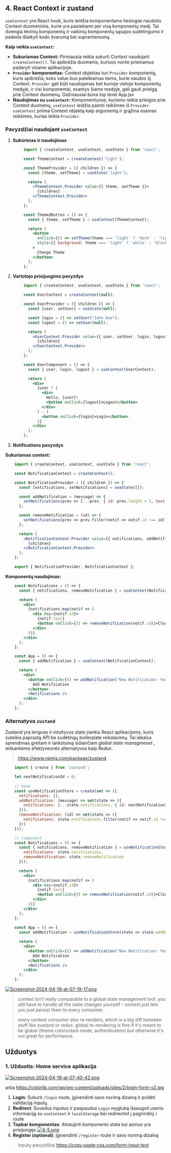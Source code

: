 ---
---


## 4. React Context ir zustand
  
 `useContext` yra React hook, kuris leidžia komponentams tiesiogiai naudotis Context duomenimis, kurie yra pasiekiami per visą komponentų medį. Tai išvengia tėvinių komponentų ir vaikinių komponentų sąsajos sudėtingumo ir padeda išlaikyti kodo švarumą bei suprantamumą.

**Kaip veikia `useContext`:**

-   **Sukuriamas Context:** Pirmiausia reikia sukurti Context naudojant `createContext()`. Tai apibrėžia duomenis, kuriuos norite prieinamus padaryti visame aplikacijoje.
-   **`Provider` komponentas:** Context objektas turi `Provider` komponentą, kuris apibrėžia, koks value bus pateikiamas tiems, kurie naudos šį Context. `Provider` gali būti naudojamas bet kurioje vietoje komponentų medyje, ir visi komponentai, esantys šiame medyje, gali gauti prieigą prie Context duomenų. Dažniausiai būna top level App.jsx
-   **Naudojimas su `useContext`:** Komponentuose, kuriems reikia prieigos prie Context duomenų, `useContext` leidžia paimti reikšmes iš  `Provider`. `useContext` priima Context objektą kaip argumentą ir grąžina esamas reikšmes, kurias teikia `Provider`.

### Pavyzdžiai naudojant `useContext`

1.  **Sukūrimas ir naudojimas**

```jsx
		import { createContext, useContext, useState } from 'react';

		const ThemeContext = createContext('light');

		const ThemeProvider = ({ children }) => {
		  const [theme, setTheme] = useState('light');

		  return (
		    <ThemeContext.Provider value={{ theme, setTheme }}>
		      {children}
		    </ThemeContext.Provider>
		  );
		};

		const ThemedButton = () => {
		  const { theme, setTheme } = useContext(ThemeContext);

		  return (
		    <button
		      onClick={() => setTheme(theme === 'light' ? 'dark' : 'light')}
		      style={{ background: theme === 'light' ? 'white' : 'black', color: theme === 'light' ? 'black' : 'white' }}
		    >
		      Change Theme
		    </button>
		  );
		};
```

2.  **Vartotojo prisijungimo pavyzdys**

```jsx
		import { createContext, useContext, useState } from 'react';

		const UserContext = createContext(null);

		const UserProvider = ({ children }) => {
		  const [user, setUser] = useState(null);

		  const login = () => setUser("John Doe");
		  const logout = () => setUser(null);

		  return (
		    <UserContext.Provider value={{ user, setUser, login, logout }}>
		      {children}
		    </UserContext.Provider>
		  );
		};

		const UserComponent = () => {
		  const { user, login, logout } = useContext(UserContext);

		  return (
		    <div>
		      {user ? (
		        <div>
		          Hello, {user}!
		          <button onClick={logout}>Logout</button>
		        </div>
		      ) : (
		        <button onClick={login}>Login</button>
		      )}
		    </div>
		  );
		};
```

3. **Notifications pavyzdys**

**Sukuriamas context:**

```jsx
	import { createContext, useContext, useState } from 'react';

	const NotificationContext = createContext();

	const NotificationProvider = ({ children }) => {
	  const [notifications, setNotifications] = useState([]);

	  const addNotification = (message) => {
	    setNotifications(prev => [...prev, { id: prev.length + 1, text: message }]);
	  };

	  const removeNotification = (id) => {
	    setNotifications(prev => prev.filter(notif => notif.id !== id));
	  };

	  return (
	    <NotificationContext.Provider value={{ notifications, addNotification, removeNotification }}>
	      {children}
	    </NotificationContext.Provider>
	  );
	};

	export { NotificationProvider, NotificationContext };
```

**Komponentų naudojimas:**

```jsx
	const Notifications = () => {
	  const { notifications, removeNotification } = useContext(NotificationContext);

	  return (
	    <div>
	      {notifications.map(notif => (
	        <div key={notif.id}>
	          {notif.text}
	          <button onClick={() => removeNotification(notif.id)}>Close</button>
	        </div>
	      ))}
	    </div>
	  );
	};

	const App = () => {
	  const { addNotification } = useContext(NotificationContext);

	  return (
	    <div>
	      <button onClick={() => addNotification("New Notification: You have a new message!")}>
	        Add Notification
	      </button>
	      <Notifications />
	    </div>
	  );
	};
```

### Alternatyva `zustand`

Zustand yra lengvas ir intuityvus state įrankis React aplikacijoms, kuris suteikia paprastą API be sudėtingų boilerplate reikalavimų. Tai idealus sprendimas greitam ir lankstumą siūlančiam *global state managmenet* , ieškantiems efektyvesnės alternatyvos kaip *Redux*.

> https://www.npmjs.com/package/zustand

```jsx
	import { create } from 'zustand';

	let nextNotificationId = 0;
	
	// hook
	const useNotificationStore = create(set => ({
	  notifications: [],
	  addNotification: (message) => set(state => ({
	    notifications: [...state.notifications, { id: nextNotificationId++, text: message }]
	  })),
	  removeNotification: (id) => set(state => ({
	    notifications: state.notifications.filter(notif => notif.id !== id)
	  }))
	}));

	// component
	const Notifications = () => {
	  const { notifications, removeNotification } = useNotificationStore(state => ({
	    notifications: state.notifications,
	    removeNotification: state.removeNotification
	  }));

	  return (
	    <div>
	      {notifications.map(notif => (
	        <div key={notif.id}>
	          {notif.text}
	          <button onClick={() => removeNotification(notif.id)}>Close</button>
	        </div>
	      ))}
	    </div>
	  );
	};
	
	const App = () => {
	  const addNotification = useNotificationStore(state => state.addNotification);

	  return (
	    <div>
	      <button onClick={() => addNotification("New Notification: You have a new message!")}>
	        Add Notification
	      </button>
	      <Notifications />
	    </div>
	  );
	};
```

[![Screenshot-2024-04-19-at-07-19-17.png](https://i.postimg.cc/SNbSmRvf/Screenshot-2024-04-19-at-07-19-17.png)](https://postimg.cc/9z15pmVD)

> context isn't really comparable to a global state management tool. you
> still have to handle all the state changes yourself - context just
> lets you just persist them to every consumer.
> 
> every context consumer also re-renders, which is a big diff between
> stuff like zustand or redux. global re-rendering is fine if it's meant
> to be global (theme colors/dark mode, authentication) but otherwise
> it's not great for performance.

## Užduotys

### 1. Užduotis: Home service aplikacija

[![Screenshot-2024-04-19-at-07-40-42.png](https://i.postimg.cc/cHpPQDgt/Screenshot-2024-04-19-at-07-40-42.png)](https://postimg.cc/8JbyGmbT)

arba https://colorlib.com/wp/wp-content/uploads/sites/2/login-form-v2.jpg

1.  **Login**: Sukurti `/login` route, įgivendinti savo norimą dizainą ir pridėti validaciją inputų.
2. **Redirect**: Suvedus inputus ir paspaudus `Login` mygtuką išsaugoti userio informaciją su `useContext` ir `localStorage` bei redirectint į pagrindinį `/` route
3. **Topbar komponentas**: Atnaujinti komponento state kai asmuo yra prisijungęs [![4-5.png](https://i.postimg.cc/1X9CsbLS/4-5.png)](https://postimg.cc/ftrjvqzq)
4.  **Register (optional)**:  Įgivendinti `/register` route ir savo norimą dizainą

> Inputų pavyzdžiai https://copy-paste-css.com/form-input-text
    

